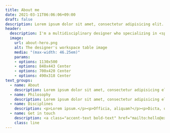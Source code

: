 ```yaml
---
title: About me
date: 2021-03-11T06:06:06+09:00
draft: false
description: Lorem ipsum dolor sit amet, consectetur adipisicing elit. Dolores porro voluptas esse natus nemo aperiam asperiores velit neque, magni molestiae!
header:
  description: I'm a multidisciplinary designer who specializing in <span class="accent-text">UI, UX and Visual Design</span>. Currently based in United Kingdom.
  image:
    url: about-hero.png
    alt: The designer's workspace table image
    media: "(max-width: 46.25em)"
    params:
    - options: 1130x500
    - options: 848x443 Center
    - options: 700x420 Center
    - options: 490x318 Center
text_groups:
  - name: About
    description: Lorem ipsum dolor sit amet, consectetur adipisicing elit. Facilis saepe perferendis culpa aut libero, <span class="default-text bold-text">voluptatem voluptatum</span>, ut beatae ipsa sint alias autem ipsum ea quibusdam suscipit provident illo nihil nostrum porro. Omnis et hic eum in corrupti dicta cum fugiat!
  - name: Philosophy
    description: Lorem ipsum dolor sit amet, consectetur adipisicing elit. Doloribus incidunt autem quia aliquid officia temporibus saepe ut quas nesciunt dolorum odio optio perspiciatis rem accusamus expedita nemo quis, fuga voluptatem. Corrupti vero asperiores officia, ipsa ipsam. Suscipit repellendus molestias, sint quas voluptates quia vitae quidem.
  - name: Disciplines
    description: <p>Lorem ipsum.</p><p>Officia, aliquam?</p><p>Dicta, quia?</p><p>Aliquid, excepturi!</p>
  - name: Get in touch
    description: <a class="accent-text bold-text" href="mailto:hello@example.com?subject=Hello,%20Yates!%20Lets%20make%20something%20great%20together!">hello@example.com</a>
    class: line
---
```



